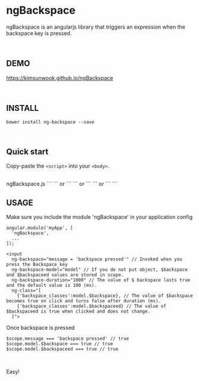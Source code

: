 ngBackspace
=======

ngBackspace is an angularjs library that triggers an expression when the backspace key is pressed.

<br/>

DEMO
-------
https://kimsunwook.github.io/ngBackspace

<br/>

INSTALL
-------

```
bower install ng-backspace --save
```

<br/>

Quick start
-------
Copy-paste the ```<script>``` into your ```<body>```.

<br/>
ngBackspace.js
```
<script src=".bower_components/ng-backspace/ngBackspace.js"></script>
```
or
```
<script src=".bower_components/ng-backspace/ngBackspace.min.js"></script>
```
or
```
<script src="https://cdn.rawgit.com/KimSunWook/ngBackspace/v1.0.2/ngBackspace.js"></script>
```
or
```
<script src="https://cdn.rawgit.com/KimSunWook/ngBackspace/v1.0.2/ngBackspace.min.js"></script>
```

<br/>

USAGE
-----

Make sure you include the module 'ngBackspace' in your application config

```
angular.module('myApp', [
  'ngBackspace',
  ...
]);
```

```
<input
  ng-backspace="message = 'backspace pressed'" // Invoked when you press the Backspace key
  ng-backspace-model="model" // If you do not put object, $backspace and $backspaceed values ​​are stored in scope.
  ng-backspace-duration="1000" // The value of $ backspace lasts true and the default value is 100 (ms).
  ng-class="[
    {'backspace_classes':model.$backspace}, // The value of $backspace becomes true on click and turns false after duration (ms).
    {'backspace_classes':model.$backspaceed} // The value of $backspaceed is true when clicked and does not change.
  ]">
```

Once backspace is pressed

```
$scope.message === 'backspace pressed' // true
$scope.model.$backspace === true // true
$scope.model.$backspaceed === true // true
```

<br/>

Easy!
